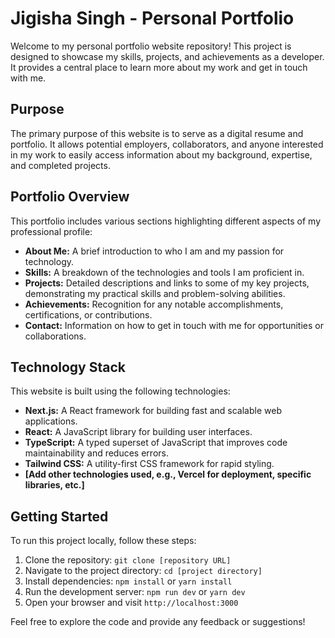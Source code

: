 # Jigisha Singh - Personal Portfolio

Welcome to my personal portfolio website repository! This project is designed to showcase my skills, projects, and achievements as a developer. It provides a central place to learn more about my work and get in touch with me.

## Purpose

The primary purpose of this website is to serve as a digital resume and portfolio. It allows potential employers, collaborators, and anyone interested in my work to easily access information about my background, expertise, and completed projects.

## Portfolio Overview

This portfolio includes various sections highlighting different aspects of my professional profile:

*   **About Me:** A brief introduction to who I am and my passion for technology.
*   **Skills:** A breakdown of the technologies and tools I am proficient in.
*   **Projects:** Detailed descriptions and links to some of my key projects, demonstrating my practical skills and problem-solving abilities.
*   **Achievements:** Recognition for any notable accomplishments, certifications, or contributions.
*   **Contact:** Information on how to get in touch with me for opportunities or collaborations.

## Technology Stack

This website is built using the following technologies:

*   **Next.js:** A React framework for building fast and scalable web applications.
*   **React:** A JavaScript library for building user interfaces.
*   **TypeScript:** A typed superset of JavaScript that improves code maintainability and reduces errors.
*   **Tailwind CSS:** A utility-first CSS framework for rapid styling.
*   **[Add other technologies used, e.g., Vercel for deployment, specific libraries, etc.]**

## Getting Started

To run this project locally, follow these steps:

1.  Clone the repository: `git clone [repository URL]`
2.  Navigate to the project directory: `cd [project directory]`
3.  Install dependencies: `npm install` or `yarn install`
4.  Run the development server: `npm run dev` or `yarn dev`
5.  Open your browser and visit `http://localhost:3000`

Feel free to explore the code and provide any feedback or suggestions!
